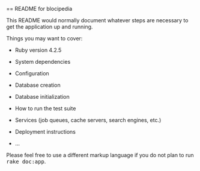 == README for blocipedia

This README would normally document whatever steps are necessary to get the
application up and running.

Things you may want to cover:

* Ruby version
4.2.5

* System dependencies

* Configuration

* Database creation

* Database initialization

* How to run the test suite

* Services (job queues, cache servers, search engines, etc.)

* Deployment instructions

* ...


Please feel free to use a different markup language if you do not plan to run
<tt>rake doc:app</tt>.

